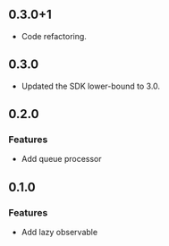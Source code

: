 ## 0.3.0+1

- Code refactoring.

## 0.3.0

- Updated the SDK lower-bound to 3.0.

## 0.2.0

### Features

- Add queue processor

## 0.1.0

### Features

- Add lazy observable
